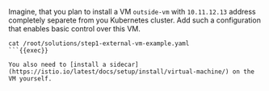 Imagine, that you plan to install a VM `outside-vm` with `10.11.12.13` address completely separete from you Kubernetes cluster. Add such a configuration that enables basic control over this VM.

```plan
cat /root/solutions/step1-external-vm-example.yaml
```{{exec}}

You also need to [install a sidecar](https://istio.io/latest/docs/setup/install/virtual-machine/) on the VM yourself.